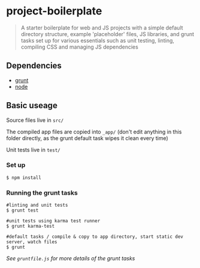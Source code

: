 # project-boilerplate

> A starter boilerplate for web and JS projects with a simple default directory structure, example 'placeholder' files, JS libraries, and grunt tasks set up for various essentials such as unit testing, linting, compiling CSS and managing JS dependencies

## Dependencies
* [grunt](http://gruntjs.com/)
* [node](https://nodejs.org/)

## Basic useage

Source files live in `src/`

The compiled app files are copied into `_app/` (don't edit anything in this folder directly, as the grunt default task wipes it clean every time)

Unit tests live in `test/`

### Set up

```shell
$ npm install
```

### Running the grunt tasks

```shell
#linting and unit tests
$ grunt test

#unit tests using karma test runner
$ grunt karma-test

#default tasks / compile & copy to app directory, start static dev server, watch files
$ grunt
```

*See `gruntfile.js` for more details of the grunt tasks*
